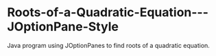 # Roots-of-a-Quadratic-Equation---JOptionPane-Style
Java program using JOptionPanes to find roots of a quadratic equation.
